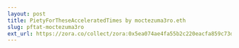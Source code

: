 ```yaml
---
layout: post
title: PietyForTheseAcceleratedTimes by moctezuma3ro.eth
slug: pftat-moctezuma3ro
ext_url: https://zora.co/collect/zora:0x5ea074ae4fa55b2c220eacfa859c73d962227ef6
---
```

